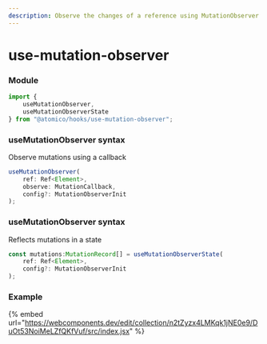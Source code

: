 ```yaml
---
description: Observe the changes of a reference using MutationObserver
---
```


# use-mutation-observer

### Module <a id="modulo"></a>

```javascript
import { 
    useMutationObserver, 
    useMutationObserverState 
} from "@atomico/hooks/use-mutation-observer";
```

### useMutationObserver syntax <a id="sintaxis-usemutationobserver"></a>

Observe mutations using a callback

```typescript
useMutationObserver(    
    ref: Ref<Element>,    
    observe: MutationCallback,    
    config?: MutationObserverInit
);
```

### useMutationObserver syntax <a id="sintaxis-usemutationobserver-1"></a>

Reflects mutations in a state

```typescript
const mutations:MutationRecord[] = useMutationObserverState(    
    ref: Ref<Element>,    
    config?: MutationObserverInit
);
```

### Example

{% embed url="https://webcomponents.dev/edit/collection/n2tZyzx4LMKqk1jNE0e9/DuOt53NoiMeLZfQKfVuf/src/index.jsx" %}



### [ ](https://atomico.gitbook.io/doc/v/es/atomico/atomico-hooks/use-async-effect)

